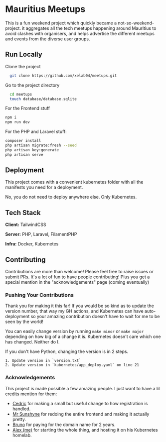 
# Mauritius Meetups

This is a fun weekend project which quickly became a not-so-weekend-project. it aggregates all the tech meetups happening around Mauritius to avoid clashes with organisers, and helps advertise the different meetups and events from the diverse user groups.


## Run Locally

Clone the project

```bash
  git clone https://github.com/xelab04/meetups.git
```

Go to the project directory

```bash
  cd meetups
  touch database/database.sqlite
```

For the Frontend stuff
```bash
npm i
npm run dev
```

For the PHP and Laravel stuff:
```bash
composer install
php artisan migrate:fresh --seed
php artisan key:generate
php artisan serve
```


## Deployment

This project comes with a convenient kubernetes folder with all the manifests you need for a deployment.

No, you do not need to deploy anywhere else. Only Kubernetes.


## Tech Stack

**Client:** TailwindCSS

**Server:** PHP, Laravel, FilamentPHP

**Infra:** Docker, Kubernetes


## Contributing

Contributions are more than welcome! Please feel free to raise issues or submit PRs. It's a lot of fun to have people contributing! Plus you get a special mention in the "acknowledgements" page (coming eventually)

### Pushing Your Contributions

Thank you for making it this far! If you would be so kind as to update the version number, that way my GH actions, and Kubernetes can have auto-deployment so your amazing contribution doesn't have to wait for me to be seen by the world!

You can easily change version by running `make minor` or `make major` depending on how big of a change it is. Kubernetes doesn't care which one has changed. Neither do I.

If you don't have Python, changing the version is in 2 steps.

    1. Update version in `version.txt`
    2. Update version in `kubernetes/app_deploy.yaml` on line 21
    
    
### Acknowledgements

This project is made possible a few amazing people. I just want to have a lil credits mention for them:

- [Cedric](https://github.com/cedpoilly) for making a small but useful change to how registration is handled.
- [Mr Sunshyne](https://github.com/MrSunshyne/) for redoing the entire frontend and making it actually pretty.
- [Bruno](https://github.com/eznix86/) for paying for the domain name for 2 years.
- [Alex (me)](https://github.com/xelab04) for starting the whole thing, and hosting it on his Kubernetes homelab.
